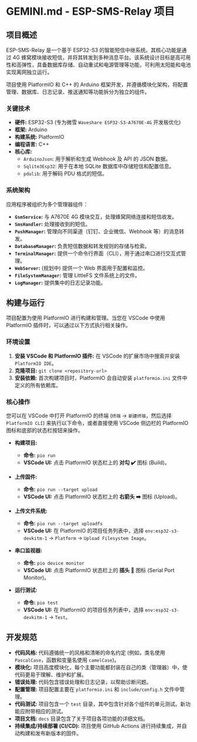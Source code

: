# GEMINI.md - ESP-SMS-Relay 项目

## 项目概述

ESP-SMS-Relay 是一个基于 ESP32-S3 的智能短信中继系统。其核心功能是通过 4G 蜂窝模块接收短信，并将其转发到多种消息平台。该系统设计目标是高可用性和高弹性，具备数据库存储、自动重试和电源管理等功能，可利用太阳能和电池实现离网独立运行。

项目使用 PlatformIO 和 C++ 的 Arduino 框架开发，并遵循模块化架构，将配置管理、数据库、日志记录、推送通知等功能拆分为独立的组件。

### 关键技术

*   **硬件:** ESP32-S3 (专为微雪 `Waveshare ESP32-S3-A7670E-4G` 开发板优化)
*   **框架:** Arduino
*   **构建系统:** PlatformIO
*   **编程语言:** C++
*   **核心库:**
    *   `ArduinoJson`: 用于解析和生成 Webhook 及 API 的 JSON 数据。
    *   `Sqlite3Esp32`: 用于在本地 SQLite 数据库中存储短信和配置信息。
    *   `pdulib`: 用于解码 PDU 格式的短信。

### 系统架构

应用程序被组织为多个管理器组件：

*   **`GsmService`:** 与 A7670E 4G 模块交互，处理蜂窝网络连接和短信收发。
*   **`SmsHandler`:** 处理接收到的短信。
*   **`PushManager`:** 管理向不同渠道（钉钉、企业微信、Webhook 等）的消息转发。
*   **`DatabaseManager`:** 负责短信数据和转发规则的存储与检索。
*   **`TerminalManager`:** 提供一个命令行界面（CLI），用于通过串口进行交互式管理。
*   **`WebServer`:** (规划中) 提供一个 Web 界面用于配置和监控。
*   **`FileSystemManager`:** 管理 LittleFS 文件系统上的文件。
*   **`LogManager`:** 提供集中的日志记录功能。

## 构建与运行

项目配置为使用 PlatformIO 进行构建和管理。当您在 VSCode 中使用 PlatformIO 插件时，可以通过以下方式执行相关操作。

### 环境设置

1.  **安装 VSCode 和 PlatformIO 插件:** 在 VSCode 的扩展市场中搜索并安装 `PlatformIO IDE`。
2.  **克隆项目:** `git clone <repository-url>`
3.  **安装依赖:** 首次构建项目时，PlatformIO 会自动安装 `platformio.ini` 文件中定义的所有依赖库。

### 核心操作

您可以在 VSCode 中打开 PlatformIO 的终端 (`终端` -> `新建终端`，然后选择 `PlatformIO CLI`) 来执行以下命令，或者直接使用 VSCode 侧边栏的 PlatformIO 图标和底部的状态栏按钮来操作。

*   **构建项目:**
    *   **命令:** `pio run`
    *   **VSCode UI:** 点击 PlatformIO 状态栏上的 **对勾 ✔️** 图标 (Build)。

*   **上传固件:**
    *   **命令:** `pio run --target upload`
    *   **VSCode UI:** 点击 PlatformIO 状态栏上的 **右箭头 ➡️** 图标 (Upload)。

*   **上传文件系统:**
    *   **命令:** `pio run --target uploadfs`
    *   **VSCode UI:** 在 PlatformIO 的项目任务列表中，选择 `env:esp32-s3-devkitm-1` -> `Platform` -> `Upload Filesystem Image`。

*   **串口监视器:**
    *   **命令:** `pio device monitor`
    *   **VSCode UI:** 点击 PlatformIO 状态栏上的 **插头 🔌** 图标 (Serial Port Monitor)。

*   **运行测试:**
    *   **命令:** `pio test`
    *   **VSCode UI:** 在 PlatformIO 的项目任务列表中，选择 `env:esp32-s3-devkitm-1` -> `Test`。

## 开发规范

*   **代码风格:** 代码遵循统一的风格和清晰的命名约定 (例如，类名使用 `PascalCase`，函数和变量名使用 `camelCase`)。
*   **模块化:** 项目高度模块化，每个主要功能都封装在自己的类（管理器）中，使代码更易于理解、维护和扩展。
*   **错误处理:** 代码包含错误处理和日志记录，以帮助诊断问题。
*   **配置管理:** 项目配置主要在 `platformio.ini` 和 `include/config.h` 文件中管理。
*   **代码测试:** 项目包含一个 `test` 目录，其中包含针对各个组件的单元测试。新功能应附带相应的测试。
*   **项目文档:** `docs` 目录包含了关于项目各项功能的详细文档。
*   **持续集成/持续部署 (CI/CD):** 项目使用 GitHub Actions 进行持续集成，并自动构建和发布新版本的固件。